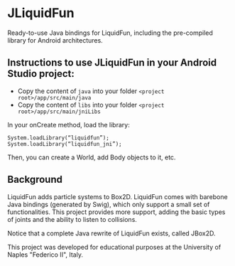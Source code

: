 JLiquidFun
==========

Ready-to-use Java bindings for LiquidFun, including the pre-compiled library for Android architectures.

Instructions to use JLiquidFun in your Android Studio project:
------------

- Copy the content of `java` into your folder `<project root>/app/src/main/java`
- Copy the content of `libs` into your folder `<project root>/app/src/main/jniLibs`

In your onCreate method, load the library:

    System.loadLibrary(“liquidfun”);
    System.loadLibrary(“liquidfun_jni”);

Then, you can create a World, add Body objects to it, etc.

Background
----------
LiquidFun adds particle systems to Box2D.
LiquidFun comes with barebone Java bindings (generated by Swig), which only support a small set of functionalities.
This project provides more support, adding the basic types of joints and the ability to listen to collisions.

Notice that a complete Java rewrite of LiquidFun exists, called JBox2D.

This project was developed for educational purposes at the University of Naples "Federico II", Italy.
